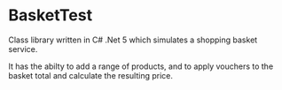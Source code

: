 # BasketTest

Class library written in C# .Net 5 which simulates a shopping basket service.

It has the abilty to add a range of products, and to apply vouchers to the basket total and calculate the resulting price.